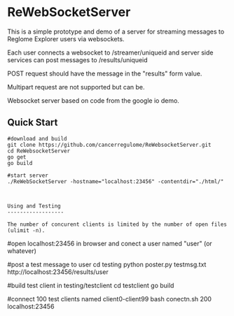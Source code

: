 ReWebSocketServer
=================

This is a simple prototype and demo of a server for streaming messages to Reglome Explorer users via websockets.

Each user connects a websocket to /streamer/uniqueid and server side services can post messages to
/results/uniqueid

POST request should have the message in the "results" form value. 

Multipart request are not supported but can be.

Websocket server based on code from the google io demo.


Quick Start
------------


```
#download and build
git clone https://github.com/cancerregulome/ReWebsocketServer.git
cd ReWebsocketServer
go get
go build

#start server
./ReWebSocketServer -hostname="localhost:23456" -contentdir="./html/"



Using and Testing
------------------

The number of concurent clients is limited by the number of open files (ulimit -n). 

```
#open localhost:23456 in browser and conect a user named "user" (or whatever)

#post a test message to  user
cd testing
python poster.py testmsg.txt http://localhost:23456/results/user

#build test client in testing/testclient
cd testclient
go build

#connect 100 test clients named client0-client99
bash conectn.sh 200 localhost:23456

```


